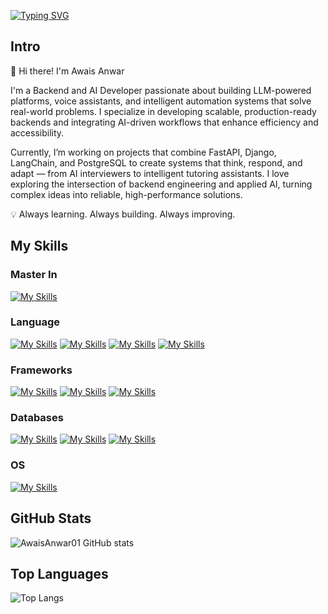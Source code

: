 <a href="https://git.io/typing-svg"><img src="https://readme-typing-svg.demolab.com?font=Fira+Code&size=40&pause=1000&color=06C996&background=FF331B00&center=true&vCenter=true&multiline=true&random=true&width=1500&height=100&lines=AI+%7C+LLM+%7C+Python" alt="Typing SVG" /></a>

## Intro

👋 Hi there! I'm Awais Anwar

I'm a Backend and AI Developer passionate about building LLM-powered platforms, voice assistants, and intelligent automation systems that solve real-world problems. I specialize in developing scalable, production-ready backends and integrating AI-driven workflows that enhance efficiency and accessibility.

Currently, I’m working on projects that combine FastAPI, Django, LangChain, and PostgreSQL to create systems that think, respond, and adapt — from AI interviewers to intelligent tutoring assistants. I love exploring the intersection of backend engineering and applied AI, turning complex ideas into reliable, high-performance solutions.

💡 Always learning. Always building. Always improving.



## My Skills

### Master In

[![My Skills](https://skillicons.dev/icons?i=ai)](Artificial-Intelligence)

### Language

[![My Skills](https://skillicons.dev/icons?i=python)](python)
[![My Skills](https://skillicons.dev/icons?i=bash)](bash)
[![My Skills](https://skillicons.dev/icons?i=javascript)](javascript)
[![My Skills](https://skillicons.dev/icons?i=react)](react)


### Frameworks

[![My Skills](https://skillicons.dev/icons?i=django)](Django)
[![My Skills](https://skillicons.dev/icons?i=flask)](flask)
[![My Skills](https://skillicons.dev/icons?i=fastapi)](FastApi)

### Databases

[![My Skills](https://skillicons.dev/icons?i=mysql)](MySql)
[![My Skills](https://skillicons.dev/icons?i=postgresql)](Postgres)
[![My Skills](https://skillicons.dev/icons?i=redis)](Redis)


### OS

[![My Skills](https://skillicons.dev/icons?i=linux,osx)](https://skillicons.dev)

## GitHub Stats

![AwaisAnwar01 GitHub stats](https://github-readme-stats.vercel.app/api?username=AwaisAnwar01&show_icons=true&theme=transparent)

## Top Languages


![Top Langs](https://github-readme-stats.vercel.app/api/top-langs/?username=AwaisAnwar01&hide_progress=true)
